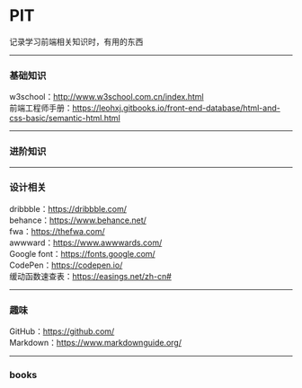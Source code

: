 # PIT
记录学习前端相关知识时，有用的东西

---

### 基础知识
  
w3school：http://www.w3school.com.cn/index.html  
前端工程师手册：https://leohxj.gitbooks.io/front-end-database/html-and-css-basic/semantic-html.html
     
---

### 进阶知识

---

### 设计相关

dribbble：https://dribbble.com/  
behance：https://www.behance.net/  
fwa：https://thefwa.com/  
awwward：https://www.awwwards.com/  
Google font：https://fonts.google.com/  
CodePen：https://codepen.io/  
缓动函数速查表：https://easings.net/zh-cn#  

---

### 趣味

GitHub：https://github.com/  
Markdown：https://www.markdownguide.org/  

---

### books
